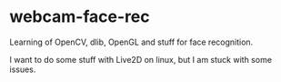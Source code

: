 # webcam-face-rec
Learning of OpenCV, dlib, OpenGL and stuff for face recognition.

I want to do some stuff with Live2D on linux, but I am stuck with some issues.
